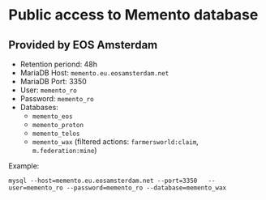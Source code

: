 Public access to Memento database
=================================


Provided by EOS Amsterdam
-------------------------

* Retention periond: 48h
* MariaDB Host: `memento.eu.eosamsterdam.net`
* MariaDB Port: 3350
* User: `memento_ro`
* Password: `memento_ro`
* Databases:
  * `memento_eos`
  * `memento_proton`
  * `memento_telos`
  * `memento_wax` (filtered actions: `farmersworld:claim`, `m.federation:mine`)

Example:

```
mysql --host=memento.eu.eosamsterdam.net --port=3350   --user=memento_ro --password=memento_ro --database=memento_wax
```
  

